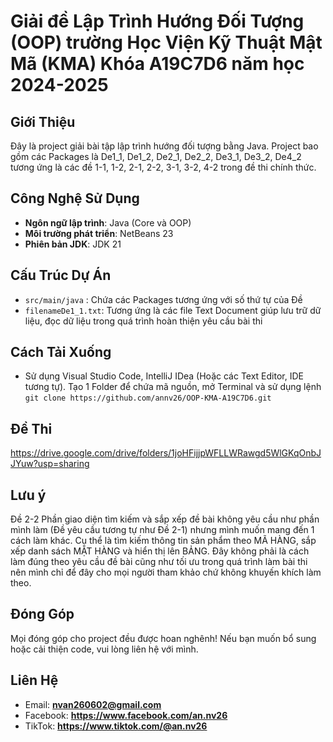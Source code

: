 # Giải đề Lập Trình Hướng Đối Tượng (OOP) trường Học Viện Kỹ Thuật Mật Mã (KMA) Khóa A19C7D6 năm học 2024-2025

## Giới Thiệu  
Đây là project giải bài tập lập trình hướng đối tượng bằng Java. Project bao gồm các Packages là De1_1, De1_2, De2_1, De2_2, De3_1, De3_2, De4_2 tương ứng là các đề 1-1, 1-2, 2-1, 2-2, 3-1, 3-2, 4-2 trong đề thi chính thức.  

## Công Nghệ Sử Dụng  
- **Ngôn ngữ lập trình**: Java (Core và OOP)
- **Môi trường phát triển**: NetBeans 23  
- **Phiên bản JDK**: JDK 21  

## Cấu Trúc Dự Án  
- `src/main/java` : Chứa các Packages tương ứng với số thứ tự của Đề
- `filenameDe1_1.txt`: Tương ứng là các file Text Document giúp lưu trữ dữ liệu, đọc dữ liệu trong quá trình hoàn thiện yêu cầu bài thi

## Cách Tải Xuống  
- Sử dụng Visual Studio Code, IntelliJ IDea (Hoặc các Text Editor, IDE tương tự). Tạo 1 Folder để chứa mã nguồn, mở Terminal và sử dụng lệnh `git clone https://github.com/annv26/OOP-KMA-A19C7D6.git`

## Đề Thi
https://drive.google.com/drive/folders/1joHFijjpWFLLWRawgd5WlGKqOnbJJYuw?usp=sharing

## Lưu ý
Đề 2-2 Phần giao diện tìm kiếm và sắp xếp đề bài không yêu cầu như phần mình làm (Đề yêu cầu tương tự như Đề 2-1) nhưng mình muốn mang đến 1 cách làm khác. Cụ thể là tìm kiếm thông tin sản phẩm theo MÃ HÀNG, sắp xếp danh sách MẶT HÀNG và hiển thị lên BẢNG. Đây không phải là cách làm đúng theo yêu cầu đề bài cũng như tối ưu trong quá trình làm bài thi nên mình chỉ để đây cho mọi người tham khảo chứ không khuyến khích làm theo.

## Đóng Góp  
Mọi đóng góp cho project đều được hoan nghênh! Nếu bạn muốn bổ sung hoặc cải thiện code, vui lòng liên hệ với mình. 

## Liên Hệ  
- Email: **nvan260602@gmail.com**
- Facebook: **https://www.facebook.com/an.nv26**
- TikTok: **https://www.tiktok.com/@an.nv26**
